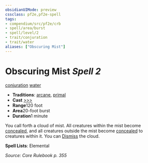 ```yaml
---
obsidianUIMode: preview
cssclass: pf2e,pf2e-spell
tags:
- compendium/src/pf2e/crb
- spell/area/burst
- spell/level/2
- trait/conjuration
- trait/water
aliases: ["Obscuring Mist"]
---
```

# Obscuring Mist *Spell 2*   
[conjuration](../../Rules/traits/conjuration.md)  [water](../../Rules/traits/water.md)  

- **Traditions**: [arcane](../../Rules/traits/arcane.md), [primal](../../Rules/traits/primal.md)
- **Cast** [>>>](../../Rules/core-rulebook/chapter-9-playing-the-game.md#Actions "Three-Action") 
- **Range**120 foot
- **Area**20-foot burst
- **Duration**1 minute

You call forth a cloud of mist. All creatures within the mist become [concealed](../../Rules/conditions.md#Concealed), and all creatures outside the mist become [concealed](../../Rules/conditions.md#Concealed) to creatures within it. You can [Dismiss](../../Rules/actions/dismiss.md) the cloud.

**Spell Lists**: Elemental

*Source: Core Rulebook p. 355*